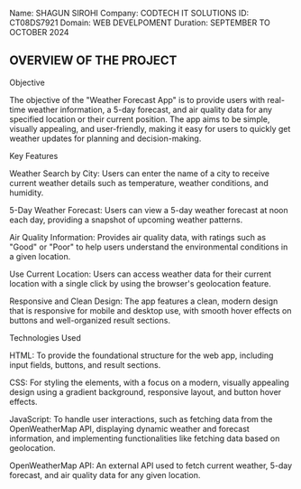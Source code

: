 Name: SHAGUN SIROHI
Company: CODTECH IT SOLUTIONS
ID: CT08DS7921 
Domain: WEB DEVELPOMENT 
Duration: SEPTEMBER TO OCTOBER 2024


OVERVIEW OF THE PROJECT
---------------------------------------------------------------------------------------------------------------------------------------------------------------------------------------------------------------------
Objective

The objective of the "Weather Forecast App" is to provide users with real-time weather information, a 5-day forecast, and air quality data for any specified location or their current position. The app aims to be simple, visually appealing, and user-friendly, making it easy for users to quickly get weather updates for planning and decision-making.

Key Features

Weather Search by City: Users can enter the name of a city to receive current weather details such as temperature, weather conditions, and humidity.

5-Day Weather Forecast: Users can view a 5-day weather forecast at noon each day, providing a snapshot of upcoming weather patterns.

Air Quality Information: Provides air quality data, with ratings such as "Good" or "Poor" to help users understand the environmental conditions in a given location.

Use Current Location: Users can access weather data for their current location with a single click by using the browser's geolocation feature.

Responsive and Clean Design: The app features a clean, modern design that is responsive for mobile and desktop use, with smooth hover effects on buttons and well-organized result sections.

Technologies Used

HTML: To provide the foundational structure for the web app, including input fields, buttons, and result sections.

CSS: For styling the elements, with a focus on a modern, visually appealing design using a gradient background, responsive layout, and button hover effects.

JavaScript: To handle user interactions, such as fetching data from the OpenWeatherMap API, displaying dynamic weather and forecast information, and implementing functionalities like fetching data based on geolocation.

OpenWeatherMap API: An external API used to fetch current weather, 5-day forecast, and air quality data for any given location.






